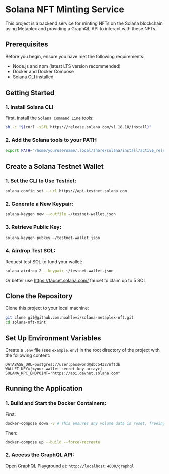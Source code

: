 # Solana NFT Minting Service

This project is a backend service for minting NFTs on the Solana blockchain using Metaplex and providing a GraphQL API to interact with these NFTs.

## Prerequisites

Before you begin, ensure you have met the following requirements:

- Node.js and npm (latest LTS version recommended)
- Docker and Docker Compose
- Solana CLI installed

## Getting Started

### 1. Install Solana CLI

First, install the `Solana Command Line` tools:

```bash
sh -c "$(curl -sSfL https://release.solana.com/v1.18.18/install)"
```

### 2. Add the Solana tools to your PATH

```bash
export PATH="/home/yourusername/.local/share/solana/install/active_release/bin:$PATH"
```


## Create a Solana Testnet Wallet

### 1. Set the CLI to Use Testnet:

```bash
solana config set --url https://api.testnet.solana.com
```

### 2. Generate a New Keypair:

```bash
solana-keygen new --outfile ~/testnet-wallet.json
```

### 3. Retrieve Public Key:

```bash
solana-keygen pubkey ~/testnet-wallet.json
```

### 4. Airdrop Test SOL:

Request test SOL to fund your wallet:

```bash
solana airdrop 2 --keypair ~/testnet-wallet.json
```

Or better use https://faucet.solana.com/ faucet to claim up to 5 SOL


##  Clone the Repository
Clone this project to your local machine:


```bash
git clone git@github.com:noahlevi/solana-metaplex-nft.git
cd solana-nft-mint
```


## Set Up Environment Variables
Create a `.env` file (see `example.env`) in the root directory of the project with the following content:

```
DATABASE_URL=postgres://user:password@db:5432/nftdb
WALLET_KEY=[<your-wallet-secret-key-array>]
SOLANA_RPC_ENDPOINT="https://api.devnet.solana.com"
```

## Running the Application


### 1. Build and Start the Docker Containers:

First: 
```bash 
docker-compose down -v # This ensures any volume data is reset, freeing cached states
```   

Then: 

```bash
docker-compose up --build --force-recreate
```


### 2. Access the GraphQL API:

Open GraphQL Playground at: `http://localhost:4000/graphql`